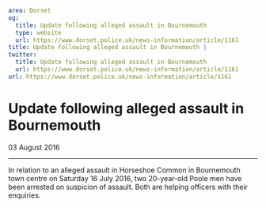 ```yaml
area: Dorset
og:
  title: Update following alleged assault in Bournemouth
  type: website
  url: https://www.dorset.police.uk/news-information/article/1161
title: Update following alleged assault in Bournemouth |
twitter:
  title: Update following alleged assault in Bournemouth
  url: https://www.dorset.police.uk/news-information/article/1161
url: https://www.dorset.police.uk/news-information/article/1161
```

# Update following alleged assault in Bournemouth

03 August 2016

* * *

In relation to an alleged assault in Horseshoe Common in Bournemouth town centre on Saturday 16 July 2016, two 20-year-old Poole men have been arrested on suspicion of assault. Both are helping officers with their enquiries.

